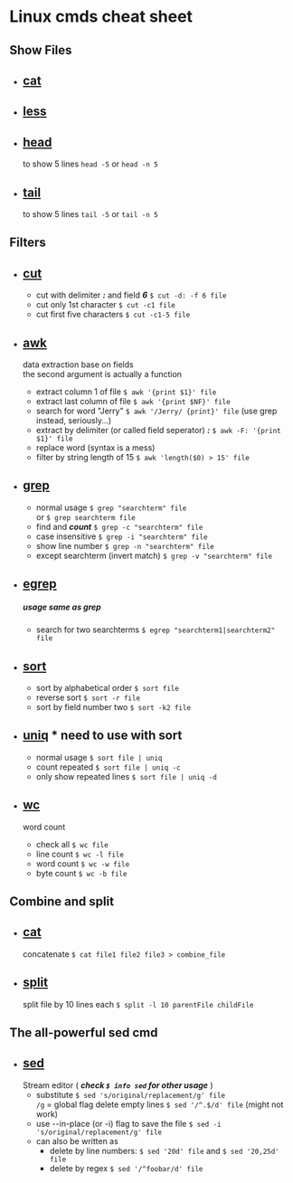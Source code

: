 # Linux cmds cheat sheet

## Show Files

- ## [cat](https://www.ss64.com/bash/cat.html)
- ## [less](https://www.ss64.com/bash/less.html)
- ## [head](https://www.ss64.com/bash/head.html)
  to show 5 lines `head -5` or `head -n 5`
- ## [tail](https://www.ss64.com/bash/tail.html)
  to show 5 lines `tail -5` or `tail -n 5`

## Filters

- ## [cut](https://www.ss64.com/bash/cut.html)
  - cut with delimiter **_:_** and field **_6_** `$ cut -d: -f 6 file`
  - cut only 1st character `$ cut -c1 file`
  - cut first five characters `$ cut -c1-5 file`
- ## [awk](https://www.ss64.com/bash/awk.html)

  data extraction base on fields  
  the second argument is actually a function

  - extract column 1 of file `$ awk '{print $1}' file`
  - extract last column of file `$ awk '{print $NF}' file`
  - search for word "Jerry" `$ awk '/Jerry/ {print}' file` (use grep instead, seriously...)
  - extract by delimiter (or called field seperator) **_:_** `$ awk -F: '{print $1}' file`
  - replace word (syntax is a mess)
  - filter by string length of 15 `$ awk 'length($0) > 15' file`

- ## [grep](https://www.ss64.com/bash/grep.html)

  - normal usage `$ grep "searchterm" file`  
    or `$ grep searchterm file`
  - find and **_count_** `$ grep -c "searchterm" file`
  - case insensitive `$ grep -i "searchterm" file`
  - show line number `$ grep -n "searchterm" file`
  - except searchterm (invert match) `$ grep -v "searchterm" file`

- ## [egrep](https://www.ss64.com/bash/egrep.html)

  ##### usage same as grep

  - search for two searchterms `$ egrep "searchterm1|searchterm2" file`

- ## [sort](https://www.ss64.com/bash/sort.html)

  - sort by alphabetical order `$ sort file`
  - reverse sort `$ sort -r file`
  - sort by field number two `$ sort -k2 file`

- ## [uniq](https://www.ss64.com/bash/uniq.html) \* need to use with sort

  - normal usage `$ sort file | uniq`
  - count repeated `$ sort file | uniq -c`
  - only show repeated lines `$ sort file | uniq -d`

- ## [wc](https://www.ss64.com/bash/wc.html)
  word count
  - check all `$ wc file`
  - line count `$ wc -l file`
  - word count `$ wc -w file`
  - byte count `$ wc -b file`

## Combine and split

- ## [cat](https://www.ss64.com/bash/cat.html)
  concatenate `$ cat file1 file2 file3 > combine_file`
- ## [split](https://www.ss64.com/bash/split.html)
  split file by 10 lines each `$ split -l 10 parentFile childFile`

## The all-powerful sed cmd

- ## [sed](https://ss64.com/bash/sed.html)
  Stream editor ( **_check `$ info sed` for other usage_** )
  - substitute `$ sed 's/original/replacement/g' file`  
    `/g` = global flag
    delete empty lines `$ sed '/^.$/d' file` (might not work)
  - use --in-place (or -i) flag to save the file `$ sed -i 's/original/replacement/g' file`
  - can also be written as
    - delete by line numbers: `$ sed '20d' file` and `$ sed '20,25d' file`
    - delete by regex `$ sed '/^foobar/d' file`

